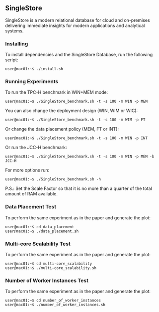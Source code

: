 ## SingleStore

SingleStore is a modern relational database for cloud and on-premises delivering immediate insights for modern applications and analytical systems.

### Installing

To install dependencies and the SingleStore Database, run the following script:

    user@mac01:~$ ./install.sh

### Running Experiments

To run the TPC-H benchmark in WIN+MEM mode:

	user@mac01:~$ ./SingleStore_benchmark.sh -t -s 100 -m WIN -p MEM

You can also change the deployment design (WIN, WIM or WIC):

	user@mac01:~$ ./SingleStore_benchmark.sh -t -s 100 -m WIM -p FT

Or change the data placement policy (MEM, FT or INT):

	user@mac01:~$ ./SingleStore_benchmark.sh -t -s 100 -m WIN -p INT 

Or run the JCC-H benchmark:

	user@mac01:~$ ./SingleStore_benchmark.sh -t -s 100 -m WIN -p MEM -b JCC-H

For more options run:

	user@mac01:~$ ./SingleStore_benchmark.sh -h

P.S.: Set the Scale Factor so that it is no more than a quarter of the total amount of RAM available.

### Data Placement Test

To perform the same experiment as in the paper and generate the plot:

	user@mac01:~$ cd data_placement
	user@mac01:~$ ./data_placement.sh

### Multi-core Scalability Test

To perform the same experiment as in the paper and generate the plot:

	user@mac01:~$ cd multi-core_scalability
	user@mac01:~$ ./multi-core_scalability.sh

### Number of Worker Instances Test

To perform the same experiment as in the paper and generate the plot:

	user@mac01:~$ cd number_of_worker_instances
	user@mac01:~$ ./number_of_worker_instances.sh



